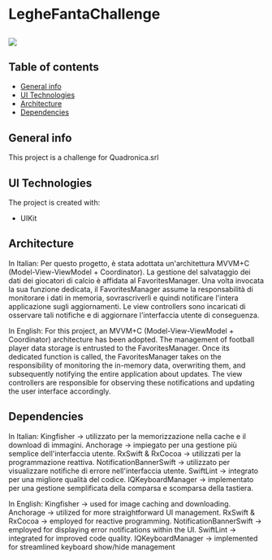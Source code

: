 # LegheFantaChallenge
![](https://img.shields.io/badge/iOS-%3E%3D14.0-blue) 
---
## Table of contents
* [General info](#general-info)
* [UI Technologies](#ui-technologies)
* [Architecture](#architecture)
* [Dependencies](#dependencies)
  
## General info
This project is a challenge for Quadronica.srl

## UI Technologies
The project is created with:
* UIKit
    
## Architecture
In Italian:
Per questo progetto, è stata adottata un'architettura MVVM+C (Model-View-ViewModel + Coordinator). La gestione del salvataggio dei dati dei giocatori di calcio è affidata al FavoritesManager. Una volta invocata la sua funzione dedicata, il FavoritesManager assume la responsabilità di monitorare i dati in memoria, sovrascriverli e quindi notificare l'intera applicazione sugli aggiornamenti. Le view controllers sono incaricati di osservare tali notifiche e di aggiornare l'interfaccia utente di conseguenza.

In English:
For this project, an MVVM+C (Model-View-ViewModel + Coordinator) architecture has been adopted. The management of football player data storage is entrusted to the FavoritesManager. Once its dedicated function is called, the FavoritesManager takes on the responsibility of monitoring the in-memory data, overwriting them, and subsequently notifying the entire application about updates. The view controllers are responsible for observing these notifications and updating the user interface accordingly.

## Dependencies
In Italian:
Kingfisher -> utilizzato per la memorizzazione nella cache e il download di immagini.
Anchorage -> impiegato per una gestione più semplice dell'interfaccia utente.
RxSwift & RxCocoa -> utilizzati per la programmazione reattiva.
NotificationBannerSwift -> utilizzato per visualizzare notifiche di errore nell'interfaccia utente.
SwiftLint -> integrato per una migliore qualità del codice.
IQKeyboardManager -> implementato per una gestione semplificata della comparsa e scomparsa della tastiera.

In English:
Kingfisher -> used for image caching and downloading.
Anchorage -> utilized for more straightforward UI management.
RxSwift & RxCocoa -> employed for reactive programming.
NotificationBannerSwift -> employed for displaying error notifications within the UI.
SwiftLint -> integrated for improved code quality.
IQKeyboardManager -> implemented for streamlined keyboard show/hide management